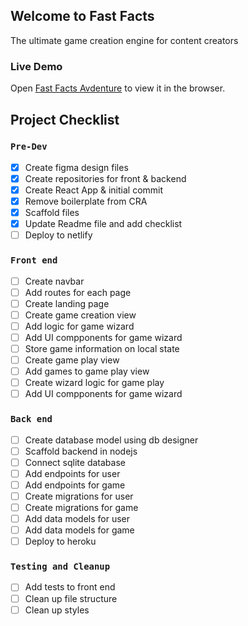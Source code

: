 

## Welcome to Fast Facts

The ultimate game creation engine for content creators

### Live Demo

Open [Fast Facts Avdenture](http://fast-facts-adventure.netlify.com) to view it in the browser.


## Project Checklist

### `Pre-Dev`

* [x] Create figma design files
* [x] Create repositories for front & backend 
* [x] Create React App & initial commit
* [x] Remove boilerplate from CRA 
* [x] Scaffold files
* [x] Update Readme file and add checklist
* [ ] Deploy to netlify

### `Front end`
* [ ] Create navbar
* [ ] Add routes for each page
* [ ] Create landing page
* [ ] Create game creation view
* [ ] Add logic for game wizard
* [ ] Add UI compponents for game wizard
* [ ] Store game information on local state
* [ ] Create game play view
* [ ] Add games to game play view
* [ ] Create wizard logic for game play
* [ ] Add UI compponents for game wizard

### `Back end`
* [ ] Create database model using db designer
* [ ] Scaffold backend in nodejs
* [ ] Connect sqlite database 
* [ ] Add endpoints for user
* [ ] Add endpoints for game
* [ ] Create migrations for user
* [ ] Create migrations for game
* [ ] Add data models for user
* [ ] Add data models for game
* [ ] Deploy to heroku

### `Testing and Cleanup`
* [ ] Add tests to front end
* [ ] Clean up file structure
* [ ] Clean up styles
